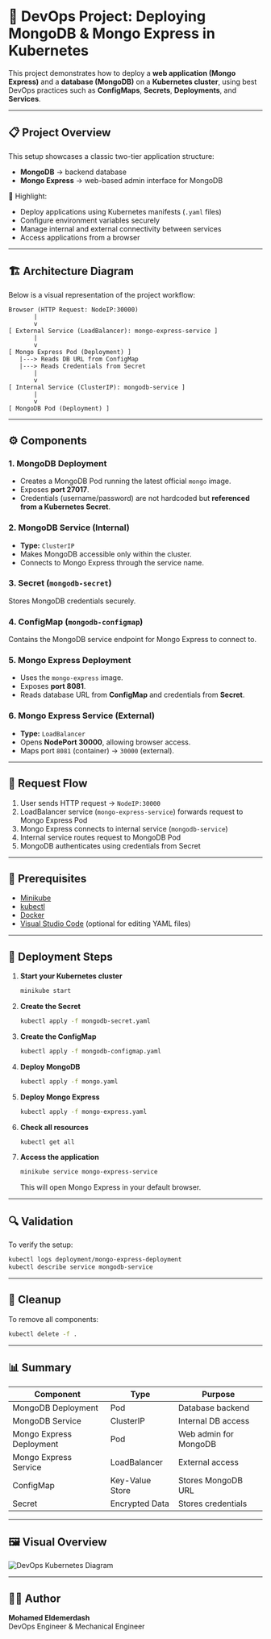 # 🧩 DevOps Project: Deploying MongoDB & Mongo Express in Kubernetes

This project demonstrates how to deploy a **web application (Mongo Express)** and a **database (MongoDB)** on a **Kubernetes cluster**, using best DevOps practices such as **ConfigMaps**, **Secrets**, **Deployments**, and **Services**.

---

## 📋 Project Overview

This setup showcases a classic two-tier application structure:
- **MongoDB** → backend database
- **Mongo Express** → web-based admin interface for MongoDB

🚀 Highlight:

- Deploy applications using Kubernetes manifests (`.yaml` files)
- Configure environment variables securely
- Manage internal and external connectivity between services
- Access applications from a browser

---

## 🏗️ Architecture Diagram

Below is a visual representation of the project workflow:

```
Browser (HTTP Request: NodeIP:30000)
       |
       v
[ External Service (LoadBalancer): mongo-express-service ]
       |
       v
[ Mongo Express Pod (Deployment) ]
   |---> Reads DB URL from ConfigMap
   |---> Reads Credentials from Secret
       |
       v
[ Internal Service (ClusterIP): mongodb-service ]
       |
       v
[ MongoDB Pod (Deployment) ]
```

---

## ⚙️ Components

### 1. MongoDB Deployment
- Creates a MongoDB Pod running the latest official `mongo` image.
- Exposes **port 27017**.
- Credentials (username/password) are not hardcoded but **referenced from a Kubernetes Secret**.

### 2. MongoDB Service (Internal)
- **Type:** `ClusterIP`
- Makes MongoDB accessible only within the cluster.
- Connects to Mongo Express through the service name.

### 3. Secret (`mongodb-secret`)
Stores MongoDB credentials securely.


### 4. ConfigMap (`mongodb-configmap`)
Contains the MongoDB service endpoint for Mongo Express to connect to.


### 5. Mongo Express Deployment
- Uses the `mongo-express` image.
- Exposes **port 8081**.
- Reads database URL from **ConfigMap** and credentials from **Secret**.

### 6. Mongo Express Service (External)
- **Type:** `LoadBalancer`
- Opens **NodePort 30000**, allowing browser access.
- Maps port `8081` (container) → `30000` (external).

---

## 🧠 Request Flow

1. User sends HTTP request → `NodeIP:30000`
2. LoadBalancer service (`mongo-express-service`) forwards request to Mongo Express Pod
3. Mongo Express connects to internal service (`mongodb-service`)
4. Internal service routes request to MongoDB Pod
5. MongoDB authenticates using credentials from Secret

---

## 🧰 Prerequisites

- [Minikube](https://minikube.sigs.k8s.io/docs/start/)
- [kubectl](https://kubernetes.io/docs/tasks/tools/)
- [Docker](https://docs.docker.com/)
- [Visual Studio Code](https://code.visualstudio.com/) (optional for editing YAML files)

---

## 🚀 Deployment Steps

1. **Start your Kubernetes cluster**
   ```bash
   minikube start
   ```

2. **Create the Secret**
   ```bash
   kubectl apply -f mongodb-secret.yaml
   ```

3. **Create the ConfigMap**
   ```bash
   kubectl apply -f mongodb-configmap.yaml
   ```

4. **Deploy MongoDB**
   ```bash
   kubectl apply -f mongo.yaml
   ```

5. **Deploy Mongo Express**
   ```bash
   kubectl apply -f mongo-express.yaml
   ```

6. **Check all resources**
   ```bash
   kubectl get all
   ```

7. **Access the application**
   ```bash
   minikube service mongo-express-service
   ```
   This will open Mongo Express in your default browser.

---

## 🔍 Validation

To verify the setup:
```bash
kubectl logs deployment/mongo-express-deployment
kubectl describe service mongodb-service
```

---

## 🧹 Cleanup

To remove all components:
```bash
kubectl delete -f .
```

---

## 📊 Summary

| Component | Type | Purpose |
|------------|------|----------|
| MongoDB Deployment | Pod | Database backend |
| MongoDB Service | ClusterIP | Internal DB access |
| Mongo Express Deployment | Pod | Web admin for MongoDB |
| Mongo Express Service | LoadBalancer | External access |
| ConfigMap | Key-Value Store | Stores MongoDB URL |
| Secret | Encrypted Data | Stores credentials |

---

## 🖼️ Visual Overview

![DevOps Kubernetes Diagram](./diagram.png)

---

## 🧑‍💻 Author

**Mohamed Eldemerdash**  
DevOps Engineer & Mechanical Engineer

